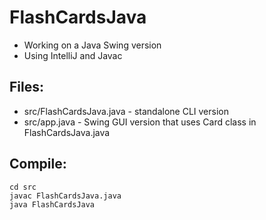 # FlashCardsJava
- Working on a Java Swing version
- Using IntelliJ and Javac

## Files:
- src/FlashCardsJava.java - standalone CLI version
- src/app.java - Swing GUI version that uses Card class in FlashCardsJava.java

## Compile:
```
cd src
javac FlashCardsJava.java
java FlashCardsJava
```
